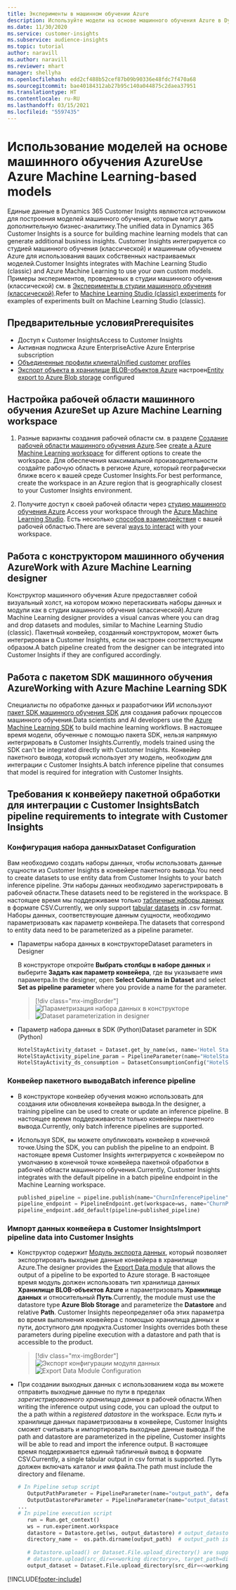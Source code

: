 ```yaml
---
title: Эксперименты в машинном обучении Azure
description: Используйте модели на основе машинного обучения Azure в Dynamics 365 Customer Insights.
ms.date: 11/30/2020
ms.service: customer-insights
ms.subservice: audience-insights
ms.topic: tutorial
author: naravill
ms.author: naravill
ms.reviewer: mhart
manager: shellyha
ms.openlocfilehash: edd2cf488b52cef87b09b90336e48fdc7f470a68
ms.sourcegitcommit: bae40184312ab27b95c140a044875c2daea37951
ms.translationtype: HT
ms.contentlocale: ru-RU
ms.lasthandoff: 03/15/2021
ms.locfileid: "5597435"
---
```

# <a name="use-azure-machine-learning-based-models"></a><span data-ttu-id="f4301-103">Использование моделей на основе машинного обучения Azure</span><span class="sxs-lookup"><span data-stu-id="f4301-103">Use Azure Machine Learning-based models</span></span>

<span data-ttu-id="f4301-104">Единые данные в Dynamics 365 Customer Insights являются источником для построения моделей машинного обучения, которые могут дать дополнительную бизнес-аналитику.</span><span class="sxs-lookup"><span data-stu-id="f4301-104">The unified data in Dynamics 365 Customer Insights is a source for building machine learning models that can generate additional business insights.</span></span> <span data-ttu-id="f4301-105">Customer Insights интегрируется со студией машинного обучения (классической) и машинным обучением Azure для использования ваших собственных настраиваемых моделей.</span><span class="sxs-lookup"><span data-stu-id="f4301-105">Customer Insights integrates with Machine Learning Studio (classic) and Azure Machine Learning to use your own custom models.</span></span> <span data-ttu-id="f4301-106">Примеры экспериментов, проведенных в студии машинного обучения (классической) см. в [Эксперименты в студии машинного обучения (классической)](machine-learning-studio-experiments.md).</span><span class="sxs-lookup"><span data-stu-id="f4301-106">Refer to [Machine Learning Studio (classic) experiments](machine-learning-studio-experiments.md) for examples of experiments built on Machine Learning Studio (classic).</span></span> 

## <a name="prerequisites"></a><span data-ttu-id="f4301-107">Предварительные условия</span><span class="sxs-lookup"><span data-stu-id="f4301-107">Prerequisites</span></span>

- <span data-ttu-id="f4301-108">Доступ к Customer Insights</span><span class="sxs-lookup"><span data-stu-id="f4301-108">Access to Customer Insights</span></span>
- <span data-ttu-id="f4301-109">Активная подписка Azure Enterprise</span><span class="sxs-lookup"><span data-stu-id="f4301-109">Active Azure Enterprise subscription</span></span>
- [<span data-ttu-id="f4301-110">Объединенные профили клиента</span><span class="sxs-lookup"><span data-stu-id="f4301-110">Unified customer profiles</span></span>](data-unification.md)
- <span data-ttu-id="f4301-111">[Экспорт объекта в хранилище BLOB-объектов Azure](export-azure-blob-storage.md) настроен</span><span class="sxs-lookup"><span data-stu-id="f4301-111">[Entity export to Azure Blob storage](export-azure-blob-storage.md) configured</span></span>

## <a name="set-up-azure-machine-learning-workspace"></a><span data-ttu-id="f4301-112">Настройка рабочей области машинного обучения Azure</span><span class="sxs-lookup"><span data-stu-id="f4301-112">Set up Azure Machine Learning workspace</span></span>

1. <span data-ttu-id="f4301-113">Разные варианты создания рабочей области см. в разделе [Создание рабочей области машинного обучения Azure](/azure/machine-learning/concept-workspace#-create-a-workspace).</span><span class="sxs-lookup"><span data-stu-id="f4301-113">See [create a Azure Machine Learning workspace](/azure/machine-learning/concept-workspace#-create-a-workspace) for different options to create the workspace.</span></span> <span data-ttu-id="f4301-114">Для обеспечения максимальной производительности создайте рабочую область в регионе Azure, который географически ближе всего к вашей среде Customer Insights.</span><span class="sxs-lookup"><span data-stu-id="f4301-114">For best performance, create the workspace in an Azure region that is geographically closest to your Customer Insights environment.</span></span>

1. <span data-ttu-id="f4301-115">Получите доступ к своей рабочей области через [студию машинного обучения Azure](https://ml.azure.com/).</span><span class="sxs-lookup"><span data-stu-id="f4301-115">Access your workspace through the [Azure Machine Learning Studio](https://ml.azure.com/).</span></span> <span data-ttu-id="f4301-116">Есть несколько [способов взаимодействия](/azure/machine-learning/concept-workspace#tools-for-workspace-interaction) с вашей рабочей областью.</span><span class="sxs-lookup"><span data-stu-id="f4301-116">There are several [ways to interact](/azure/machine-learning/concept-workspace#tools-for-workspace-interaction) with your workspace.</span></span>

## <a name="work-with-azure-machine-learning-designer"></a><span data-ttu-id="f4301-117">Работа с конструктором машинного обучения Azure</span><span class="sxs-lookup"><span data-stu-id="f4301-117">Work with Azure Machine Learning designer</span></span>

<span data-ttu-id="f4301-118">Конструктор машинного обучения Azure предоставляет собой визуальный холст, на котором можно перетаскивать наборы данных и модули как в студии машинного обучения (классической).</span><span class="sxs-lookup"><span data-stu-id="f4301-118">Azure Machine Learning designer provides a visual canvas where you can drag and drop datasets and modules, similar to Machine Learning Studio (classic).</span></span> <span data-ttu-id="f4301-119">Пакетный конвейер, созданный конструктором, может быть интегрирован в Customer Insights, если он настроен соответствующим образом.</span><span class="sxs-lookup"><span data-stu-id="f4301-119">A batch pipeline created from the designer can be integrated into Customer Insights if they are configured accordingly.</span></span> 
   
## <a name="working-with-azure-machine-learning-sdk"></a><span data-ttu-id="f4301-120">Работа с пакетом SDK машинного обучения Azure</span><span class="sxs-lookup"><span data-stu-id="f4301-120">Working with Azure Machine Learning SDK</span></span>

<span data-ttu-id="f4301-121">Специалисты по обработке данных и разработчики ИИ используют [пакет SDK машинного обучения SDK](/python/api/overview/azure/ml/?preserve-view=true&view=azure-ml-py) для создания рабочих процессов машинного обучения.</span><span class="sxs-lookup"><span data-stu-id="f4301-121">Data scientists and AI developers use the [Azure Machine Learning SDK](/python/api/overview/azure/ml/?preserve-view=true&view=azure-ml-py) to build machine learning workflows.</span></span> <span data-ttu-id="f4301-122">В настоящее время модели, обученные с помощью пакета SDK, нельзя напрямую интегрировать в Customer Insights.</span><span class="sxs-lookup"><span data-stu-id="f4301-122">Currently, models trained using the SDK can't be integrated directly with Customer Insights.</span></span> <span data-ttu-id="f4301-123">Конвейер пакетного вывода, который использует эту модель, необходим для интеграции с Customer Insights.</span><span class="sxs-lookup"><span data-stu-id="f4301-123">A batch inference pipeline that consumes that model is required for integration with Customer Insights.</span></span>

## <a name="batch-pipeline-requirements-to-integrate-with-customer-insights"></a><span data-ttu-id="f4301-124">Требования к конвейеру пакетной обработки для интеграции с Customer Insights</span><span class="sxs-lookup"><span data-stu-id="f4301-124">Batch pipeline requirements to integrate with Customer Insights</span></span>

### <a name="dataset-configuration"></a><span data-ttu-id="f4301-125">Конфигурация набора данных</span><span class="sxs-lookup"><span data-stu-id="f4301-125">Dataset Configuration</span></span>

<span data-ttu-id="f4301-126">Вам необходимо создать наборы данных, чтобы использовать данные сущности из Customer Insights в конвейере пакетного вывода.</span><span class="sxs-lookup"><span data-stu-id="f4301-126">You need to create datasets to use entity data from Customer Insights to your batch inference pipeline.</span></span> <span data-ttu-id="f4301-127">Эти наборы данных необходимо зарегистрировать в рабочей области.</span><span class="sxs-lookup"><span data-stu-id="f4301-127">These datasets need to be registered in the workspace.</span></span> <span data-ttu-id="f4301-128">В настоящее время мы поддерживаем только [табличные наборы данных](/azure/machine-learning/how-to-create-register-datasets#tabulardataset) в формате CSV.</span><span class="sxs-lookup"><span data-stu-id="f4301-128">Currently, we only support [tabular datasets](/azure/machine-learning/how-to-create-register-datasets#tabulardataset) in .csv format.</span></span> <span data-ttu-id="f4301-129">Наборы данных, соответствующие данным сущности, необходимо параметризовать как параметр конвейера.</span><span class="sxs-lookup"><span data-stu-id="f4301-129">The datasets that correspond to entity data need to be parameterized as a pipeline parameter.</span></span>
   
* <span data-ttu-id="f4301-130">Параметры набора данных в конструкторе</span><span class="sxs-lookup"><span data-stu-id="f4301-130">Dataset parameters in Designer</span></span>
   
     <span data-ttu-id="f4301-131">В конструкторе откройте **Выбрать столбцы в наборе данных** и выберите **Задать как параметр конвейера**, где вы указываете имя параметра.</span><span class="sxs-lookup"><span data-stu-id="f4301-131">In the designer, open **Select Columns in Dataset** and select **Set as pipeline parameter** where you provide a name for the parameter.</span></span>

     > [!div class="mx-imgBorder"]
     > <span data-ttu-id="f4301-132">![Параметризация набора данных в конструкторе](media/intelligence-designer-dataset-parameters.png "Параметризация набора данных в конструкторе")</span><span class="sxs-lookup"><span data-stu-id="f4301-132">![Dataset parameterization in designer](media/intelligence-designer-dataset-parameters.png "Dataset parameterization in designer")</span></span>
   
* <span data-ttu-id="f4301-133">Параметр набора данных в SDK (Python)</span><span class="sxs-lookup"><span data-stu-id="f4301-133">Dataset parameter in SDK (Python)</span></span>
   
   ```python
   HotelStayActivity_dataset = Dataset.get_by_name(ws, name='Hotel Stay Activity Data')
   HotelStayActivity_pipeline_param = PipelineParameter(name="HotelStayActivity_pipeline_param", default_value=HotelStayActivity_dataset)
   HotelStayActivity_ds_consumption = DatasetConsumptionConfig("HotelStayActivity_dataset", HotelStayActivity_pipeline_param)
   ```

### <a name="batch-inference-pipeline"></a><span data-ttu-id="f4301-134">Конвейер пакетного вывода</span><span class="sxs-lookup"><span data-stu-id="f4301-134">Batch inference pipeline</span></span>
  
* <span data-ttu-id="f4301-135">В конструкторе конвейер обучения можно использовать для создания или обновления конвейера вывода.</span><span class="sxs-lookup"><span data-stu-id="f4301-135">In the designer, a training pipeline can be used to create or update an inference pipeline.</span></span> <span data-ttu-id="f4301-136">В настоящее время поддерживаются только конвейеры пакетного вывода.</span><span class="sxs-lookup"><span data-stu-id="f4301-136">Currently, only batch inference pipelines are supported.</span></span>

* <span data-ttu-id="f4301-137">Используя SDK, вы можете опубликовать конвейер в конечной точке.</span><span class="sxs-lookup"><span data-stu-id="f4301-137">Using the SDK, you can publish the pipeline to an endpoint.</span></span> <span data-ttu-id="f4301-138">В настоящее время Customer Insights интегрируется с конвейером по умолчанию в конечной точке конвейера пакетной обработки в рабочей области машинного обучения.</span><span class="sxs-lookup"><span data-stu-id="f4301-138">Currently, Customer Insights integrates with the default pipeline in a batch pipeline endpoint in the Machine Learning workspace.</span></span>
   
   ```python
   published_pipeline = pipeline.publish(name="ChurnInferencePipeline", description="Published Churn Inference pipeline")
   pipeline_endpoint = PipelineEndpoint.get(workspace=ws, name="ChurnPipelineEndpoint") 
   pipeline_endpoint.add_default(pipeline=published_pipeline)
   ```

### <a name="import-pipeline-data-into-customer-insights"></a><span data-ttu-id="f4301-139">Импорт данных конвейера в Customer Insights</span><span class="sxs-lookup"><span data-stu-id="f4301-139">Import pipeline data into Customer Insights</span></span>

* <span data-ttu-id="f4301-140">Конструктор содержит [Модуль экспорта данных](/azure/machine-learning/algorithm-module-reference/export-data), который позволяет экспортировать выходные данные конвейера в хранилище Azure.</span><span class="sxs-lookup"><span data-stu-id="f4301-140">The designer provides the [Export Data module](/azure/machine-learning/algorithm-module-reference/export-data) that allows the output of a pipeline to be exported to Azure storage.</span></span> <span data-ttu-id="f4301-141">В настоящее время модуль должен использовать тип хранилища данных **Хранилище BLOB-объектов Azure** и параметризовать **Хранилище данных** и относительный **Путь**.</span><span class="sxs-lookup"><span data-stu-id="f4301-141">Currently, the module must use the datastore type **Azure Blob Storage** and parameterize the **Datastore** and relative **Path**.</span></span> <span data-ttu-id="f4301-142">Customer Insights переопределяет оба этих параметра во время выполнения конвейера с помощью хранилища данных и пути, доступного для продукта.</span><span class="sxs-lookup"><span data-stu-id="f4301-142">Customer Insights overrides both these parameters during pipeline execution with a datastore and path that is accessible to the product.</span></span>
   > [!div class="mx-imgBorder"]
   > <span data-ttu-id="f4301-143">![Экспорт конфигурации модуля данных](media/intelligence-designer-importdata.png "Экспорт конфигурации модуля данных")</span><span class="sxs-lookup"><span data-stu-id="f4301-143">![Export Data Module Configuration](media/intelligence-designer-importdata.png "Export Data Module Configuration")</span></span>
   
* <span data-ttu-id="f4301-144">При создании выходных данных с использованием кода вы можете отправить выходные данные по пути в пределах *зарегистрированного хранилища данных* в рабочей области.</span><span class="sxs-lookup"><span data-stu-id="f4301-144">When writing the inference output using code, you can upload the output to the a path within a *registered datastore* in the workspace.</span></span> <span data-ttu-id="f4301-145">Если путь и хранилище данных параметризованы в конвейере, Customer Insights сможет считывать и импортировать выходные данные вывода.</span><span class="sxs-lookup"><span data-stu-id="f4301-145">If the path and datastore are parameterized in the pipeline, Customer insights will be able to read and import the inference output.</span></span> <span data-ttu-id="f4301-146">В настоящее время поддерживается единый табличный вывод в формате CSV.</span><span class="sxs-lookup"><span data-stu-id="f4301-146">Currently, a single tabular output in csv format is supported.</span></span> <span data-ttu-id="f4301-147">Путь должен включать каталог и имя файла.</span><span class="sxs-lookup"><span data-stu-id="f4301-147">The path must include the directory and filename.</span></span>

   ```python
   # In Pipeline setup script
      OutputPathParameter = PipelineParameter(name="output_path", default_value="HotelChurnOutput/HotelChurnOutput.csv")
      OutputDatastoreParameter = PipelineParameter(name="output_datastore", default_value="workspaceblobstore")
   ...
   # In pipeline execution script
      run = Run.get_context()
      ws = run.experiment.workspace
      datastore = Datastore.get(ws, output_datastore) # output_datastore is parameterized
      directory_name =  os.path.dirname(output_path)  # output_path is parameterized.
      
      # Datastore.upload() or Dataset.File.upload_directory() are supported methods to uplaod the data
      # datastore.upload(src_dir=<<working directory>>, target_path=directory_name, overwrite=False, show_progress=True)
      output_dataset = Dataset.File.upload_directory(src_dir=<<working directory>>, target = (datastore, directory_name)) # Remove trailing "/" from directory_name
   ```


[!INCLUDE[footer-include](../includes/footer-banner.md)]